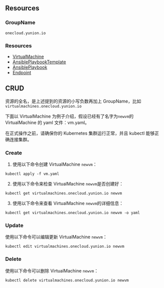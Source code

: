 

## Resources

### GroupName

`onecloud.yunion.io`

### Resources

- [VirtualMachine](./crds/virtualmachine.md)
- [AnsiblePlaybookTemplate](./crds/ansibleplaybooktemplate.md) 
- [AnsiblePlaybook](./crds/ansibleplaybook.md)
- [Endpoint](./crds/endpoint.md)

## CRUD

资源的全名，是上述提到的资源的小写负数再加上 GroupName，比如`virtualmachines.onecloud.yunion.io`

下面以 VirtualMachine 为例子介绍，假设已经有了名字为`newvm`的 VirtualMachine 的 yaml 文件：vm.yaml。

在正式操作之前，请确保你的 Kubernetes 集群运行正常，并且 kubectl 能够正确连接集群。

### Create


1. 使用以下命令创建 VirtualMachine `newvm`：

```shell
kubectl apply -f vm.yaml
```

2. 使用以下命令来检查 VirtualMachine `newvm`是否创建好：

```shell
kubectl get virtualmachines.onecloud.yunion.io newvm
```

3. 使用以下命令来查看 VirtualMachine `newvm`的详细信息：

```shell
kubectl get virtualmachines.onecloud.yunion.io newvm -o yaml
```
### Update

使用以下命令可以编辑更新 VirtualMachine `newvm`：

```shell
kubectl edit virtualmachines.onecloud.yunion.io newvm
```

### Delete

使用以下命令可以删除 VirtualMachine `newvm`：

```shell
kubectl delete virtualmachines.onecloud.yunion.io newvm
```
